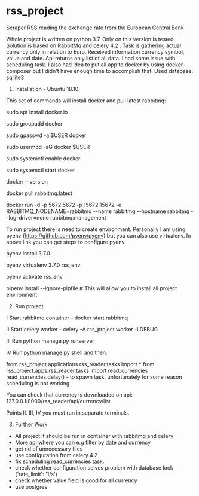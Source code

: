 # rss_project
Scraper RSS reading the exchange rate from the European Central Bank

Whole project is written on python 3.7. Only on this version is tested. Solution is based
on RabbitMq and celery 4.2 . Task is gathering actual currency only in relation to Euro.
Received information currency symbol, value and date. Api returns only list 
of all data. I had some issue with scheduling task. I also had idea to put all
app to docker by using docker-composer but I didn't have enough time to accomplish
that. Used database: sqilite3

1. Installation - Ubuntu 18.10

This set of commands will install docker and pull latest rabbitmq:

sudo apt install docker.io

sudo groupadd docker

sudo gpasswd -a $USER docker

sudo usermod -aG docker $USER

sudo systemctl enable docker

sudo systemctl start docker

docker --version

docker pull rabbitmq:latest

docker run -d -p 5672:5672 -p 15672:15672 -e RABBITMQ_NODENAME=rabbitmq --name rabbitmq --hostname rabbitmq --log-driver=none rabbitmq:management


To run project there is need to create environment. Personally I am using pyenv (https://github.com/pyenv/pyenv) but
you can also use virtualenv. In above link you can get steps to configure pyenv.

pyenv install 3.7.0 

pyenv virtualenv 3.7.0 rss_env

pyenv activate rss_env

pipenv install --ignore-pipfile # This will allow you to install all project environment

2. Run project

I Start rabbitmq container - docker start rabbitmq

II Start celery worker - celery -A rss_project worker -l DEBUG

III Run python manage.py runserver

IV Run python manage.py shell and then:

from rss_project.applications.rss_reader.tasks import *
from rss_project.apps.rss_reader.tasks import read_currencies 
read_currencies.delay() - to spawn task, unfortunately for some reason scheduling is not working

You can check that currency is downloaded on api:
127.0.0.1:8000/rss_reader/api/currency/list

Points II. III, IV you must run in separate terminals.

3. Further Work
- All project it should be run in container with rabbitmq and celery
- More api where you can e.g filter by date and currency
- get rid of unnecessary files
- use configuration from celery 4.2
- fix scheduling read_currencies task.
- check whether configuration solves problem with database lock ('rate_limit': '1/s')
- check whether value field is good for all currency 
- use postgres

